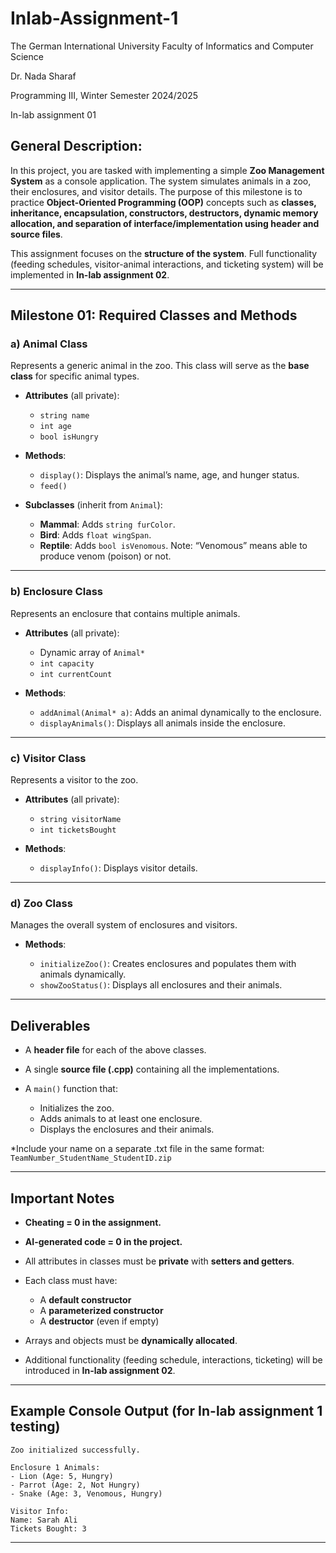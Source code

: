 # Inlab-Assignment-1
The German International University
Faculty of Informatics and Computer Science

Dr. Nada Sharaf

Programming III, Winter Semester 2024/2025

In-lab assignment 01


## General Description:

In this project, you are tasked with implementing a simple **Zoo Management System** as a console application. The system simulates animals in a zoo, their enclosures, and visitor details. The purpose of this milestone is to practice **Object-Oriented Programming (OOP)** concepts such as **classes, inheritance, encapsulation, constructors, destructors, dynamic memory allocation, and separation of interface/implementation using header and source files**.

This assignment focuses on the **structure of the system**. Full functionality (feeding schedules, visitor-animal interactions, and ticketing system) will be implemented in **In-lab assignment 02**.

---

## Milestone 01: Required Classes and Methods

### a) **Animal Class**

Represents a generic animal in the zoo. This class will serve as the **base class** for specific animal types.

* **Attributes** (all private):

  * `string name`
  * `int age`
  * `bool isHungry`

* **Methods**:

  * `display()`: Displays the animal’s name, age, and hunger status.
  * `feed()`

* **Subclasses** (inherit from `Animal`):

  * **Mammal**: Adds `string furColor`.
  * **Bird**: Adds `float wingSpan`.
  * **Reptile**: Adds `bool isVenomous`.
Note: “Venomous” means able to produce venom (poison) or not.
---

### b) **Enclosure Class**

Represents an enclosure that contains multiple animals.

* **Attributes** (all private):

  * Dynamic array of `Animal*`
  * `int capacity`
  * `int currentCount`

* **Methods**:

  * `addAnimal(Animal* a)`: Adds an animal dynamically to the enclosure.
  * `displayAnimals()`: Displays all animals inside the enclosure.

---

### c) **Visitor Class**

Represents a visitor to the zoo.

* **Attributes** (all private):

  * `string visitorName`
  * `int ticketsBought`

* **Methods**:

  * `displayInfo()`: Displays visitor details.

---

### d) **Zoo Class**

Manages the overall system of enclosures and visitors.

* **Methods**:

  * `initializeZoo()`: Creates enclosures and populates them with animals dynamically.
  * `showZooStatus()`: Displays all enclosures and their animals.

---

## Deliverables

* A **header file** for each of the above classes.

* A single **source file (.cpp)** containing all the implementations.

* A `main()` function that:

  * Initializes the zoo.
  * Adds animals to at least one enclosure.
  * Displays the enclosures and their animals.

*Include your name on a separate .txt file in the same format:
  `TeamNumber_StudentName_StudentID.zip`

---

## Important Notes

* **Cheating = 0 in the assignment.**
* **AI-generated code = 0 in the project.**
* All attributes in classes must be **private** with **setters and getters**.
* Each class must have:

  * A **default constructor**
  * A **parameterized constructor**
  * A **destructor** (even if empty)
* Arrays and objects must be **dynamically allocated**.
* Additional functionality (feeding schedule, interactions, ticketing) will be introduced in ****In-lab assignment 02****.

---

## Example Console Output (for In-lab assignment 1 testing)

```
Zoo initialized successfully.

Enclosure 1 Animals:
- Lion (Age: 5, Hungry)
- Parrot (Age: 2, Not Hungry)
- Snake (Age: 3, Venomous, Hungry)

Visitor Info:
Name: Sarah Ali
Tickets Bought: 3
```
---
